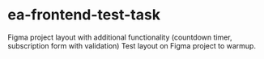# ea-frontend-test-task

Figma project layout with additional functionality (countdown timer, subscription form with validation)
Test layout on Figma project to warmup.
